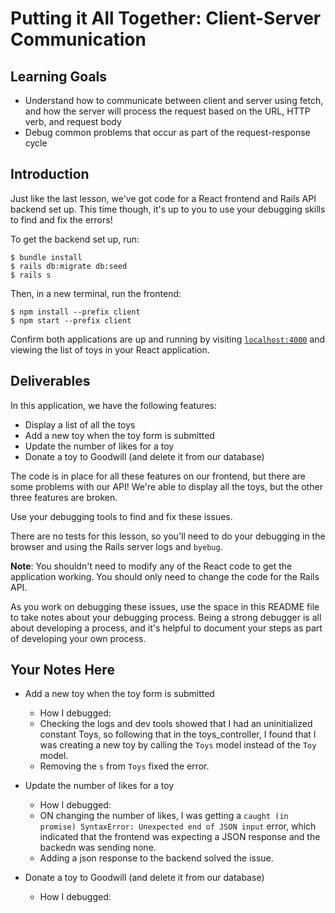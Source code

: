 # Putting it All Together: Client-Server Communication

## Learning Goals

- Understand how to communicate between client and server using fetch, and how
  the server will process the request based on the URL, HTTP verb, and request
  body
- Debug common problems that occur as part of the request-response cycle

## Introduction

Just like the last lesson, we've got code for a React frontend and Rails API
backend set up. This time though, it's up to you to use your debugging skills to
find and fix the errors!

To get the backend set up, run:

```console
$ bundle install
$ rails db:migrate db:seed
$ rails s
```

Then, in a new terminal, run the frontend:

```console
$ npm install --prefix client
$ npm start --prefix client
```

Confirm both applications are up and running by visiting
[`localhost:4000`](http://localhost:4000) and viewing the list of toys in your
React application.

## Deliverables

In this application, we have the following features:

- Display a list of all the toys
- Add a new toy when the toy form is submitted
- Update the number of likes for a toy
- Donate a toy to Goodwill (and delete it from our database)

The code is in place for all these features on our frontend, but there are some
problems with our API! We're able to display all the toys, but the other three
features are broken.

Use your debugging tools to find and fix these issues.

There are no tests for this lesson, so you'll need to do your debugging in the
browser and using the Rails server logs and `byebug`.

**Note**: You shouldn't need to modify any of the React code to get the
application working. You should only need to change the code for the Rails API.

As you work on debugging these issues, use the space in this README file to take
notes about your debugging process. Being a strong debugger is all about
developing a process, and it's helpful to document your steps as part of
developing your own process.

## Your Notes Here

- Add a new toy when the toy form is submitted

  - How I debugged:
  - Checking the logs and dev tools showed that I had an uninitialized constant Toys, so following that in the toys_controller, I found that I was creating a new toy by calling the `Toys` model instead of the `Toy` model.
  - Removing the `s` from `Toys` fixed the error.

- Update the number of likes for a toy

  - How I debugged:
  - ON changing the number of likes, I was getting a `caught (in promise) SyntaxError: Unexpected end of JSON input` error, which indicated that the frontend was expecting a JSON response and the backedn was sending none.
  - Adding a json response to the backend solved the issue.
- Donate a toy to Goodwill (and delete it from our database)

  - How I debugged:
